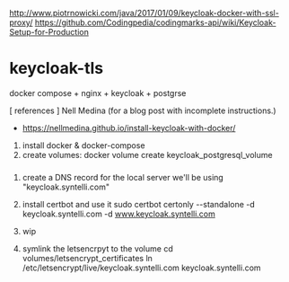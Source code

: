 http://www.piotrnowicki.com/java/2017/01/09/keycloak-docker-with-ssl-proxy/
https://github.com/Codingpedia/codingmarks-api/wiki/Keycloak-Setup-for-Production

# keycloak-tls
docker compose + nginx + keycloak + postgrse


[ references ]
Nell Medina (for a blog post with incomplete instructions.)
- https://nellmedina.github.io/install-keycloak-with-docker/

1. install docker & docker-compose
2. create volumes:
docker volume create keycloak_postgresql_volume

###

1. create a DNS record for the local server
we'll be using "keycloak.syntelli.com"

2. install certbot and use it
sudo certbot certonly --standalone -d keycloak.syntelli.com -d www.keycloak.syntelli.com

3. wip

3. symlink the letsencrpyt to the volume
cd volumes/letsencrypt_certificates
ln /etc/letsencrypt/live/keycloak.syntelli.com keycloak.syntelli.com